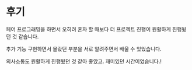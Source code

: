 # 후기



페어 프로그래밍을 하면서 오히려 혼자 할 때보다 더 프로젝트 진행이 원활하게 진행됬던 것 같습니다.

추가 기능 구현하면서 몰랐던 부분을 서로 알려주면서 배울 수 있었습니다.

의사소통도 원활하게 진행됬던 것 같아 좋았고. 재미있던 시간이었습니다.!
